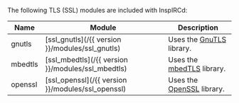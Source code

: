 <!-- This file contains a page fragment. Any changes will affect all pages that include it. -->

The following TLS (SSL) modules are included with InspIRCd:

Name    | Module                                            | Description
------- | ------------------------------------------------- | -----------
gnutls  | [ssl_gnutls](/{{ version }}/modules/ssl_gnutls)   | Uses the [GnuTLS](https://www.gnutls.org) library.
mbedtls | [ssl_mbedtls](/{{ version }}/modules/ssl_mbedtls) | Uses the [mbedTLS](https://tls.mbed.org) library.
openssl | [ssl_openssl](/{{ version }}/modules/ssl_openssl) | Uses the [OpenSSL](https://www.openssl.org) library.
